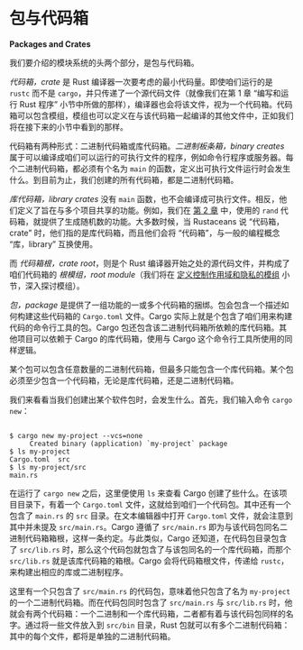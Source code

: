 # 包与代码箱

**Packages and Crates**


我们要介绍的模块系统的头两个部分，是包与代码箱。

*代码箱，crate* 是 Rust 编译器一次要考虑的最小代码量。即使咱们运行的是 `rustc` 而不是 `cargo`，并只传递了一个源代码文件（就像我们在第 1 章 “编写和运行 Rust 程序” 小节中所做的那样），编译器也会将该文件，视为一个代码箱。代码箱可以包含模组，模组也可以定义在与该代码箱一起编译的其他文件中，正如我们将在接下来的小节中看到的那样。

代码箱有两种形式：二进制代码箱或库代码箱。*二进制板条箱，binary creates* 属于可以编译成咱们可以运行的可执行文件的程序，例如命令行程序或服务器。每个二进制代码箱，都必须有个名为 `main` 的函数，定义出可执行文件运行时会发生什么。到目前为止，我们创建的所有代码箱，都是二进制代码箱。

*库代码箱，library crates* 没有 `main` 函数，也不会编译成可执行文件。相反，他们定义了旨在与多个项目共享的功能。例如，我们在 [第 2 章](../Ch02_Programming_a_Guessing_Game.md#生成随机数) 中，使用的 `rand` 代码箱，就提供了生成随机数的功能。大多数时候，当 Rustaceans 说 “代码箱，crate” 时，他们指的是库代码箱，而且他们会将 “代码箱”，与一般的编程概念 “库，library” 互换使用。

而 *代码箱根，crate root*，则是个 Rust 编译器开始之处的源代码文件，并构成了咱们代码箱的 *根模组，root module*（我们将在 [定义控制作用域和隐私的模组](/packages_crates_and_modules/defining_modules.md) 小节，深入探讨模组）。

*包，package* 是提供了一组功能的一或多个代码箱的捆绑。包会包含一个描述如何构建这些代码箱的 `Cargo.toml` 文件。Cargo 实际上就是个包含了咱们用来构建代码的命令行工具的包。Cargo 包还包含该二进制代码箱所依赖的库代码箱。其他项目可以依赖于 Cargo 的库代码箱，使用与 Cargo 这个命令行工具所使用的同样逻辑。

某个包可以包含任意数量的二进制代码箱，但最多只能包含一个库代码箱。某个包必须至少包含一个代码箱，无论是库代码箱，还是二进制代码箱。

我们来看看当我们创建出某个软件包时，会发生什么。首先，我们输入命令 `cargo new`：


```console

$ cargo new my-project --vcs=none
     Created binary (application) `my-project` package
$ ls my-project
Cargo.toml  src
$ ls my-project/src
main.rs
```

在运行了 `cargo new` 之后，这里便使用 `ls` 来查看 Cargo 创建了些什么。在该项目目录下，有着一个 `Cargo.toml` 文件，这就给到咱们一个代码包。其中还有一个包含了 `main.rs` 的 `src` 目录。在文本编辑器中打开 `Cargo.toml` 文件，就会注意到其中并未提及 `src/main.rs`。Cargo 遵循了 `src/main.rs` 即为与该代码包同名二进制代码箱箱根，这样一条约定。与此类似，Cargo 还知道，在代码包目录包含了 `src/lib.rs` 时，那么这个代码包就包含了与该包同名的一个库代码箱，而那个 `src/lib.rs` 就是该库代码箱的箱根。Cargo 会将代码箱根文件，传递给 `rustc`，来构建出相应的库或二进制程序。

这里有一个只包含了 `src/main.rs` 的代码包，意味着他只包含了名为 `my-project` 的一个二进制代码箱。而在代码包同时包含了 `src/main.rs` 与 `src/lib.rs` 时，他就会有两个代码箱：一个二进制和一个库代码箱，二者都有着与该代码包同样的名字。通过将一些文件放入到 `src/bin` 目录，Rust 包就可以有多个二进制代码箱：其中的每个文件，都将是单独的二进制代码箱。



